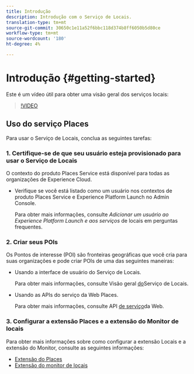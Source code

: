 ```yaml
---
title: Introdução
description: Introdução com o Serviço de Locais.
translation-type: tm+mt
source-git-commit: 30650c1e11a52f6bbc118d374b8ff6050b5d80ce
workflow-type: tm+mt
source-wordcount: '180'
ht-degree: 4%

---
```



# Introdução {#getting-started}

Este é um vídeo útil para obter uma visão geral dos serviços locais:

<!--
Test of different youtube link for exl
-->

>[!VIDEO](https://youtu.be/aV6i_ayxWCw)

## Uso do serviço Places

Para usar o Serviço de Locais, conclua as seguintes tarefas:

### 1. Certifique-se de que seu usuário esteja provisionado para usar o Serviço de Locais

O contexto do produto Places Service está disponível para todas as organizações de Experience Cloud.

* Verifique se você está listado como um usuário nos contextos de produto Places Service e Experience Platform Launch no Admin Console.

   Para obter mais informações, consulte *Adicionar um usuário ao Experience Platform Launch e aos serviços* de locais em perguntas [](/help/places-gain-access.md)frequentes.


### 2. Criar seus POIs

Os Pontos de interesse (POI) são fronteiras geográficas que você cria para suas organizações e pode criar POIs de uma das seguintes maneiras:

* Usando a interface de usuário do Serviço de Locais.

   Para obter mais informações, consulte Visão geral [do](/help/poi-mgmt-ui/poi-mgmt-ui-overview.md)Serviço de Locais.

* Usando as APIs do serviço da Web Places.

   Para obter mais informações, consulte API [de serviço](/help/web-service-api/places-web-services.md)da Web.


### 3. Configurar a extensão Places e a extensão do Monitor de locais

Para obter mais informações sobre como configurar a extensão Locais e a extensão do Monitor, consulte as seguintes informações:

* [Extensão do Places](/help/places-ext-aep-sdks/places-extension/places-extension.md)
* [Extensão do monitor de locais](/help/places-ext-aep-sdks/places-monitor-extension/places-monitor-extension.md)

